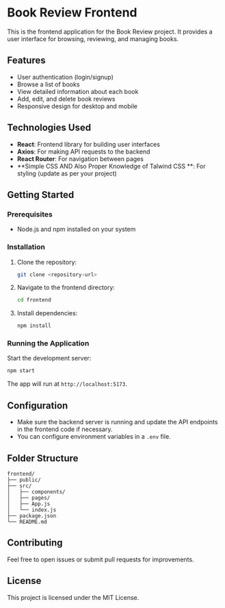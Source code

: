 # Book Review Frontend

This is the frontend application for the Book Review project. It provides a user interface for browsing, reviewing, and managing books.

## Features

- User authentication (login/signup)
- Browse a list of books
- View detailed information about each book
- Add, edit, and delete book reviews
- Responsive design for desktop and mobile

## Technologies Used

- **React**: Frontend library for building user interfaces
- **Axios**: For making API requests to the backend
- **React Router**: For navigation between pages
-   **Simple CSS AND Also Proper Knowledge of Talwind CSS **: For styling (update as per your project)

## Getting Started

### Prerequisites

- Node.js and npm installed on your system

### Installation

1. Clone the repository:
    ```bash
    git clone <repository-url>
    ```
2. Navigate to the frontend directory:
    ```bash
    cd frontend
    ```
3. Install dependencies:
    ```bash
    npm install
    ```

### Running the Application

Start the development server:
```bash
npm start
```
The app will run at `http://localhost:5173`.

## Configuration

- Make sure the backend server is running and update the API endpoints in the frontend code if necessary.
- You can configure environment variables in a `.env` file.

## Folder Structure

```
frontend/
├── public/
├── src/
│   ├── components/
│   ├── pages/
│   ├── App.js
│   └── index.js
├── package.json
└── README.md
```

## Contributing

Feel free to open issues or submit pull requests for improvements.

## License

This project is licensed under the MIT License.
